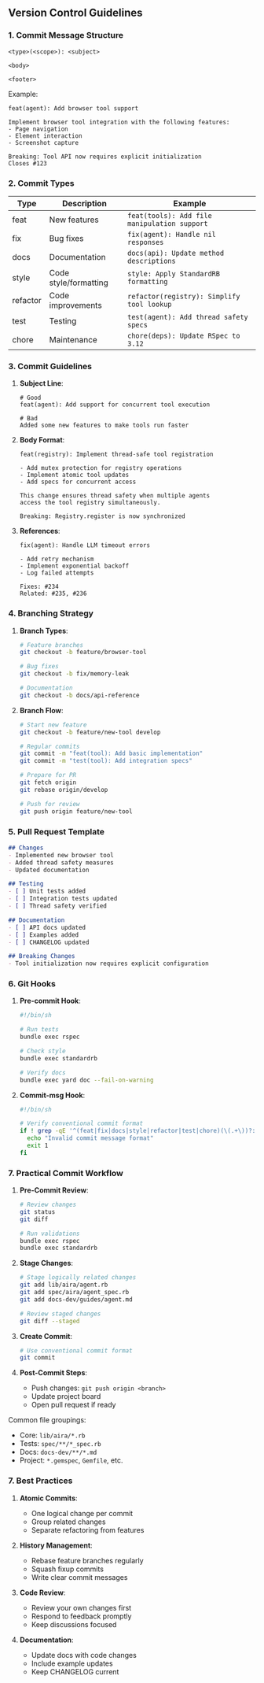## Version Control Guidelines

### 1. Commit Message Structure

```
<type>(<scope>): <subject>

<body>

<footer>
```

Example:
```git
feat(agent): Add browser tool support

Implement browser tool integration with the following features:
- Page navigation
- Element interaction
- Screenshot capture

Breaking: Tool API now requires explicit initialization
Closes #123
```

### 2. Commit Types

| Type     | Description                        | Example |
|----------|------------------------------------|---------|
| feat     | New features                       | `feat(tools): Add file manipulation support` |
| fix      | Bug fixes                          | `fix(agent): Handle nil responses` |
| docs     | Documentation                      | `docs(api): Update method descriptions` |
| style    | Code style/formatting              | `style: Apply StandardRB formatting` |
| refactor | Code improvements                  | `refactor(registry): Simplify tool lookup` |
| test     | Testing                           | `test(agent): Add thread safety specs` |
| chore    | Maintenance                        | `chore(deps): Update RSpec to 3.12` |

### 3. Commit Guidelines

1. **Subject Line**:
   ```git
   # Good
   feat(agent): Add support for concurrent tool execution
   
   # Bad
   Added some new features to make tools run faster
   ```

2. **Body Format**:
   ```git
   feat(registry): Implement thread-safe tool registration

   - Add mutex protection for registry operations
   - Implement atomic tool updates
   - Add specs for concurrent access
   
   This change ensures thread safety when multiple agents
   access the tool registry simultaneously.

   Breaking: Registry.register is now synchronized
   ```

3. **References**:
   ```git
   fix(agent): Handle LLM timeout errors

   - Add retry mechanism
   - Implement exponential backoff
   - Log failed attempts

   Fixes: #234
   Related: #235, #236
   ```

### 4. Branching Strategy

1. **Branch Types**:
   ```bash
   # Feature branches
   git checkout -b feature/browser-tool
   
   # Bug fixes
   git checkout -b fix/memory-leak
   
   # Documentation
   git checkout -b docs/api-reference
   ```

2. **Branch Flow**:
   ```bash
   # Start new feature
   git checkout -b feature/new-tool develop
   
   # Regular commits
   git commit -m "feat(tool): Add basic implementation"
   git commit -m "test(tool): Add integration specs"
   
   # Prepare for PR
   git fetch origin
   git rebase origin/develop
   
   # Push for review
   git push origin feature/new-tool
   ```

### 5. Pull Request Template

```markdown
## Changes
- Implemented new browser tool
- Added thread safety measures
- Updated documentation

## Testing
- [ ] Unit tests added
- [ ] Integration tests updated
- [ ] Thread safety verified

## Documentation
- [ ] API docs updated
- [ ] Examples added
- [ ] CHANGELOG updated

## Breaking Changes
- Tool initialization now requires explicit configuration
```

### 6. Git Hooks

1. **Pre-commit Hook**:
   ```bash
   #!/bin/sh
   
   # Run tests
   bundle exec rspec
   
   # Check style
   bundle exec standardrb
   
   # Verify docs
   bundle exec yard doc --fail-on-warning
   ```

2. **Commit-msg Hook**:
   ```bash
   #!/bin/sh
   
   # Verify conventional commit format
   if ! grep -qE '^(feat|fix|docs|style|refactor|test|chore)(\(.+\))?: .+$' "$1"; then
     echo "Invalid commit message format"
     exit 1
   fi
   ```

### 7. Practical Commit Workflow

1. **Pre-Commit Review**:
   ```bash
   # Review changes
   git status
   git diff
   
   # Run validations
   bundle exec rspec
   bundle exec standardrb
   ```

2. **Stage Changes**:
   ```bash
   # Stage logically related changes
   git add lib/aira/agent.rb
   git add spec/aira/agent_spec.rb
   git add docs-dev/guides/agent.md
   
   # Review staged changes
   git diff --staged
   ```

3. **Create Commit**:
   ```bash
   # Use conventional commit format
   git commit
   ```

4. **Post-Commit Steps**:
   - Push changes: `git push origin <branch>`
   - Update project board
   - Open pull request if ready

Common file groupings:
- Core: `lib/aira/*.rb`
- Tests: `spec/**/*_spec.rb` 
- Docs: `docs-dev/**/*.md`
- Project: `*.gemspec`, `Gemfile`, etc.
### 7. Best Practices

1. **Atomic Commits**:
   - One logical change per commit
   - Group related changes
   - Separate refactoring from features

2. **History Management**:
   - Rebase feature branches regularly
   - Squash fixup commits
   - Write clear commit messages

3. **Code Review**:
   - Review your own changes first
   - Respond to feedback promptly
   - Keep discussions focused

4. **Documentation**:
   - Update docs with code changes
   - Include example updates
   - Keep CHANGELOG current